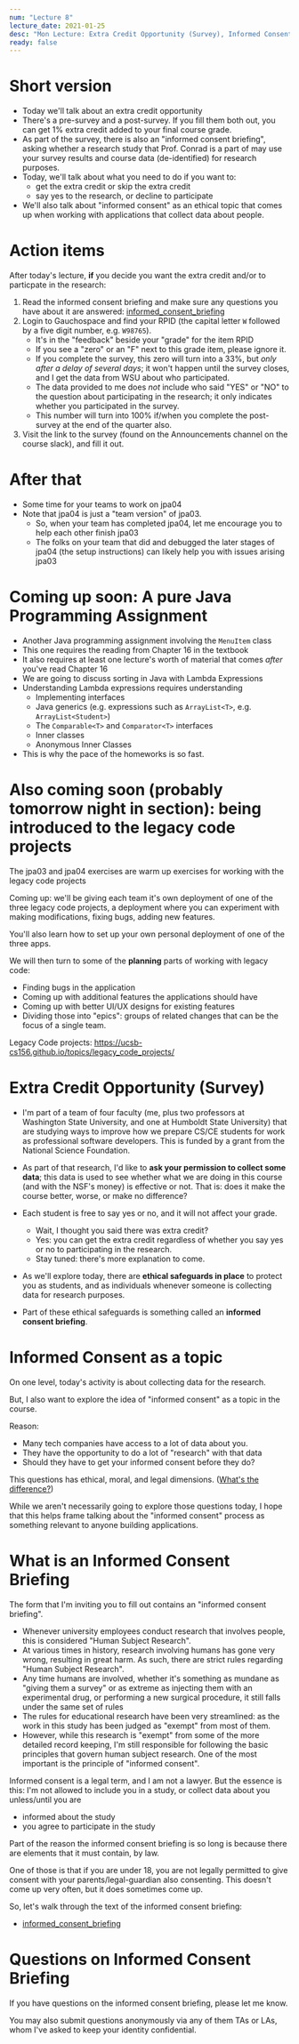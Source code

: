 ```yaml
---
num: "Lecture 8"
lecture_date: 2021-01-25
desc: "Mon Lecture: Extra Credit Opportunity (Survey), Informed Consent"
ready: false
---
```


# Short version

* Today we'll talk about an extra credit opportunity
* There's a pre-survey and a post-survey.  If you fill them both out, you can get 1% extra credit added to your final course grade.
* As part of the survey, there is also an "informed consent briefing", asking whether a research study that Prof. Conrad is a part of 
  may use your survey results and course data (de-identified) for research purposes.
* Today, we'll talk about what you need to do if you want to:
  - get the extra credit or skip the extra credit
  - say yes to the research, or decline to participate
* We'll also talk about "informed consent" as an ethical topic that comes up when working with applications that collect data about people.
  
# Action items

After today's lecture, **if** you decide you want the extra credit and/or to particpate in the research:

1. Read the informed consent briefing and make sure any questions you have about it are answered: [informed_consent_briefing](informed_consent)
2. Login to Gauchospace and find your RPID (the capital letter `W` followed by a five digit number, e.g. `W98765`).  
   - It's in the "feedback" beside your "grade" for the item RPID 
   - If you see a "zero" or an "F" next to this grade item, please ignore it.
   - If you complete the survey, this zero will turn into a 33%, but _only after a delay of several days_; it won't happen until the survey closes, and I get the data from WSU about who participated.  
   - The data provided to me does *not* include who said "YES" or "NO" to the question about participating in the research; it only indicates whether you participated in the survey.
   - This number will turn into 100% if/when you complete the post- survey at the end of the quarter also.
3. Visit the link to the survey (found on the Announcements channel on the course slack), and fill it out.

# After that

* Some time for your teams to work on jpa04
* Note that jpa04 is just a "team version" of jpa03.  
  - So, when your team has completed jpa04, let me encourage you to help each other finish jpa03
  - The folks on your team that did and debugged the later stages of jpa04 (the setup instructions) can likely help you with issues arising jpa03

# Coming up soon: A pure Java Programming Assignment

* Another Java programming assignment involving the `MenuItem` class
* This one requires the reading from Chapter 16 in the textbook
* It also requires at least one lecture's worth of material that comes *after* you've read Chapter 16
* We are going to discuss sorting in Java with Lambda Expressions
* Understanding Lambda expressions requires understanding
  - Implementing interfaces
  - Java generics (e.g. expressions such as `ArrayList<T>`, e.g. `ArrayList<Student>`)
  - The `Comparable<T>` and `Comparator<T>` interfaces
  - Inner classes
  - Anonymous Inner Classes
* This is why the pace of the homeworks is so fast.

# Also coming soon (probably tomorrow night in section): being introduced to the legacy code projects

The jpa03 and jpa04 exercises are warm up exercises for working with the legacy code projects

Coming up: we'll be giving each team it's own deployment of one of the three legacy code projects, 
a deployment where you can experiment with making modifications, fixing bugs, adding new features.

You'll also learn how to set up your own personal deployment of one of the three apps.

We will then turn to some of the **planning** parts of working with legacy code:
* Finding bugs in the application
* Coming up with additional features the applications should have
* Coming up with better UI/UX designs for existing features
* Dividing those into "epics": groups of related changes that can be the focus of a single team.

Legacy Code projects: <https://ucsb-cs156.github.io/topics/legacy_code_projects/>

# Extra Credit Opportunity (Survey)

* I'm part of a team of four faculty (me, plus two professors at Washington State University, and one at Humboldt State University) that are studying
  ways to improve how we prepare CS/CE students for work as professional software developers.   This is funded by a grant from the National Science Foundation.
* As part of that research, I'd like to **ask your permission to collect some data**; this data is used to see whether what we are doing in this course
  (and with the NSF's money) is effective or not.  That is: does it make the course better, worse, or make no difference?
* Each student is free to say yes or no, and it will not affect your grade.
  - Wait, I thought you said there was extra credit?
  - Yes: you can get the extra credit regardless of whether you say yes or no to participating in the research.
  - Stay tuned: there's more explanation to come.
  
* As we'll explore today, there are **ethical safeguards in place** to protect you as students, and as individuals whenever someone is collecting data for research
  purposes.   
* Part of these ethical safeguards is something called an **informed consent briefing**.

# Informed Consent as a topic

On one level, today's activity is about collecting data for the research.

But, I also want to explore the idea of "informed consent" as a topic in the course.

Reason: 
* Many tech companies have access to a lot of data about you.
* They have the opportunity to do a lot of "research" with that data
* Should they have to get your informed consent before they do?
 
This questions has ethical, moral, and legal dimensions. ([What's the difference?](https://ethics.org.au/ethics-morality-law-whats-the-difference/))

While we aren't necessarily going to explore those questions today, I hope that this helps frame talking about the "informed consent" process as something relevant to anyone building applications.

# What is an Informed Consent Briefing

The form that I'm inviting you to fill out contains an "informed consent briefing".  

* Whenever university employees conduct research that involves people, this is considered "Human Subject Research".  
* At various times in history, research involving humans has gone very wrong, resulting in great harm.   As such, there are strict rules regarding "Human Subject Research".
* Any time humans are involved, whether it's something as mundane as "giving them a survey" or as extreme as injecting them with an experimental drug, or
  performing a new surgical procedure, it still falls under the same set of rules
* The rules for educational research have been very streamlined: as the work in this study has been judged as "exempt" from most of them.
* However, while this research is "exempt" from some of the more detailed record keeping, I'm still responsible for following the basic principles
  that govern human subject research.  One of the most important is the principle of "informed consent".

Informed consent is a legal term, and I am not a lawyer.  But the essence is this: I'm not allowed to include you in a study, or collect data about you unless/until
you are
* informed about the study
* you agree to participate in the study

Part of the reason the informed consent briefing is so long is because there are elements that it must contain, by law.

One of those is that if you are under 18, you are not legally permitted to give consent with your parents/legal-guardian also consenting.  This doesn't come up very often, but it does sometimes come up.  

So, let's walk through the text of the informed consent briefing:

* [informed_consent_briefing](informed_consent)


# Questions on Informed Consent Briefing

If you have questions on the informed consent briefing, please let me know.

You may also submit questions anonymously via any of them TAs or LAs, whom I've asked to keep your identity confidential.

